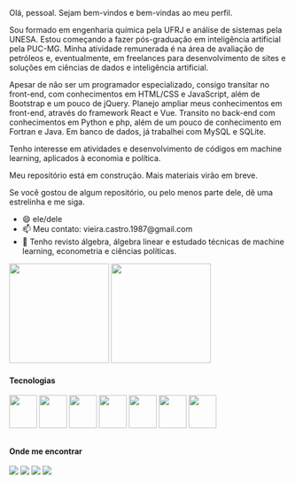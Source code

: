 <p>Olá, pessoal. Sejam bem-vindos e bem-vindas ao meu perfil.</p>
<p>Sou formado em engenharia química pela UFRJ e análise de sistemas pela UNESA. Estou começando a fazer pós-graduação em inteligência artificial pela PUC-MG. Minha atividade remunerada é na área de avaliação de petróleos e, eventualmente, em freelances para desenvolvimento de sites e soluções em ciências de dados e inteligência artificial.</p>
<p>Apesar de não ser um programador especializado, consigo transitar no front-end, com conhecimentos em HTML/CSS e JavaScript, além de Bootstrap e um pouco de jQuery. Planejo ampliar meus conhecimentos em front-end, através do framework React e Vue. Transito no back-end com conhecimentos em Python e php, além de um pouco de conhecimento em Fortran e Java. Em banco de dados, já trabalhei com MySQL e SQLite.</p>
<p>Tenho interesse em atividades e desenvolvimento de códigos em machine learning, aplicados à economia e política.</p>
<p>Meu repositório está em construção. Mais materiais virão em breve.</p>
<p>Se você gostou de algum repositório, ou pelo menos parte dele, dê uma estrelinha e me siga.</p>

<ul>
  <li>😄 ele/dele</li>
  <li>📫 Meu contato: vieira.castro.1987@gmail.com</li>
  <li>🌱 Tenho revisto álgebra, álgebra linear e estudado técnicas de machine learning, econometria e ciências políticas.</li>
 </ul>

<div>
  <img height="180em" src="https://github-readme-stats.vercel.app/api?username=PauloRobertoVieiraDeCastro&theme=blue-green" />
  <img height="180em" src="https://github-readme-stats.vercel.app/api/top-langs/?username=PauloRobertoVieiraDeCastro&layout=compact&theme=blue-green&langs_count=8" />
</div>

 
 

<h4>Tecnologias</h4>
<div>
  <img width="50" height="60" src="https://cdn.jsdelivr.net/gh/devicons/devicon/icons/python/python-original.svg" />
  <img width="50" height="60" src="https://cdn.jsdelivr.net/gh/devicons/devicon/icons/jupyter/jupyter-original-wordmark.svg" />
  <img width="50" height="60" src="https://cdn.jsdelivr.net/gh/devicons/devicon/icons/flask/flask-original.svg" />        
  <img width="50" height="60" src="https://cdn.jsdelivr.net/gh/devicons/devicon/icons/mysql/mysql-original-wordmark.svg" />
  <img width="50" height="60" src="https://cdn.jsdelivr.net/gh/devicons/devicon/icons/html5/html5-original-wordmark.svg" />   
  <img width="50" height="60" src="https://cdn.jsdelivr.net/gh/devicons/devicon/icons/matlab/matlab-original.svg" />
  <img width="50" height="60" src="https://cdn.jsdelivr.net/gh/devicons/devicon/icons/php/php-original.svg" />
</div>

##

<h4>Onde me encontrar</h4>
<div>
  <a href="https://www.linkedin.com/in/paulo-castro-579b592a/" target="_blank"><img src="https://img.shields.io/badge/LinkedIn-0077B5?style=for-the-badge&logo=linkedin&logoColor=white"></a>
  <a href="https://www.linkedin.com/in/paulo-castro-579b592a/" target="_blank"><img src="https://img.shields.io/badge/Instagram-E4405F?style=for-the-badge&logo=instagram&logoColor=white"></a>
  <a href="https://www.kaggle.com/paulocastro1987" target="_blank"><img src="https://img.shields.io/badge/Kaggle-20BEFF?style=for-the-badge&logo=Kaggle&logoColor=white"></a>
  <a href="mailto: vieira.castro.1987@gmail.com" target="_blank"><img src="https://img.shields.io/badge/Gmail-D14836?style=for-the-badge&logo=gmail&logoColor=white"></a>
</div>

<!--
**PauloRobertoVieiraDeCastro/PauloRobertoVieiraDeCastro** is a ✨ _special_ ✨ repository because its `README.md` (this file) appears on your GitHub profile.

Here are some ideas to get you started:

- 🔭 I’m currently working on ...
- 🌱 I’m currently learning ...
- 👯 I’m looking to collaborate on ...
- 🤔 I’m looking for help with ...
- 💬 Ask me about ...
- 📫 How to reach me: ...
- 😄 Pronouns: ...
- ⚡ Fun fact: ...
-->

